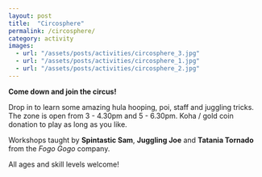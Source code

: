 ```yaml
---
layout: post
title:  "Circosphere"
permalink: /circosphere/
category: activity
images: 
  - url: "/assets/posts/activities/circosphere_3.jpg"
  - url: "/assets/posts/activities/circosphere_1.jpg"
  - url: "/assets/posts/activities/circosphere_2.jpg"
---
```


__Come down and join the circus!__ 

Drop in to learn some amazing hula hooping, poi, staff and juggling tricks. The zone is open from 3 - 4.30pm and 5 - 6.30pm. Koha / gold coin donation to play as long as you like. 

Workshops taught by __Spintastic Sam__, __Juggling Joe__ and __Tatania Tornado__ from the _Fogo Gogo_ company.

All ages and skill levels welcome! 